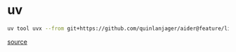 # uv

```sh
uv tool uvx --from git+https://github.com/quinlanjager/aider@feature/litellm-mcp aider --mcp-servers '{"mcpServers":{"pdb":{"command":"uv","args":["run", "--python", "3.13", "--with", "mcp-pdb", "mcp-pdb"]}}}'
```

[source](https://github.com/Aider-AI/aider/pull/3937#issuecomment-3036959075)
